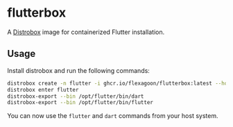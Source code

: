 # flutterbox

A [Distrobox](https://distrobox.it) image for containerized Flutter installation.

## Usage

Install distrobox and run the following commands:

``` sh
distrobox create -n flutter -i ghcr.io/flexagoon/flutterbox:latest --home ~/.local/share/flutterbox
distrobox enter flutter
distrobox-export --bin /opt/flutter/bin/dart
distrobox-export --bin /opt/flutter/bin/flutter
```

You can now use the `flutter` and `dart` commands from your host system.
